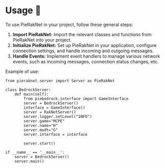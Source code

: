 # Usage 🚀

To use PieRakNet in your project, follow these general steps:

1. **Import PieRakNet:** Import the relevant classes and functions from PieRakNet into your project.
2. **Initialize PieRakNet:** Set up PieRakNet in your application, configure connection settings, and handle incoming and outgoing messages.
3. **Handle Events:** Implement event handlers to manage various network events, such as incoming messages, connection status changes, etc.



Example of use:

```
from pieraknet.server import Server as PieRakNet

class BedrockServer:
    def main(self):
        from piebedrock.interface import GameInterface
        server = BedrockServer()
        interface = GameInterface()
        server = RakNetServer()
        server.logger.setLevel("INFO")
        server.game="MCPE"
        server.name="H"
        server.modt="G"
        server.interface = interface

        server.start()

if __name__ == '__main__':
    server = BedrockServer()
    server.main()
```



